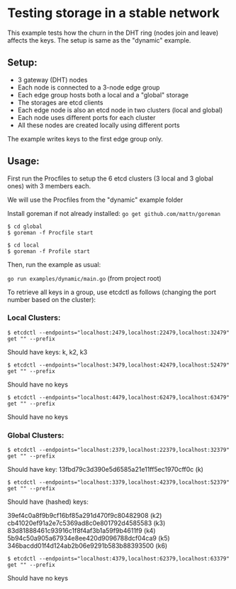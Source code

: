 # Testing storage in a stable network
This example tests how the churn in the DHT ring (nodes join and leave) affects the keys. The setup is same as the "dynamic" example.

## Setup:
- 3 gateway (DHT) nodes
- Each node is connected to a 3-node edge group
- Each edge group hosts both a local and a "global" storage
- The storages are etcd clients
- Each edge node is also an etcd node in two clusters (local and global)
- Each node uses different ports for each cluster
- All these nodes are created locally using different ports

The example writes keys to the first edge group only.


## Usage:
First run the Procfiles to setup the 6 etcd clusters (3 local and 3 global ones) with 3 members each.

We will use the Procfiles from the "dynamic" example folder

Install goreman if not already installed: `go get github.com/mattn/goreman`

```
$ cd global
$ goreman -f Procfile start

$ cd local
$ goreman -f Profile start
```

Then, run the example as usual:

`go run examples/dynamic/main.go` (from project root)

To retrieve all keys in a group, use etcdctl as follows (changing the port number based on the cluster):

### Local Clusters:

`$ etcdctl --endpoints="localhost:2479,localhost:22479,localhost:32479"  get "" --prefix`

Should have keys: k, k2, k3

`$ etcdctl --endpoints="localhost:3479,localhost:42479,localhost:52479" get "" --prefix`

Should have no keys

`$ etcdctl --endpoints="localhost:4479,localhost:62479,localhost:63479" get "" --prefix`

Should have no keys


### Global Clusters:

`$ etcdctl --endpoints="localhost:2379,localhost:22379,localhost:32379"  get "" --prefix`

Should have key: 13fbd79c3d390e5d6585a21e11ff5ec1970cff0c (k)

`$ etcdctl --endpoints="localhost:3379,localhost:42379,localhost:52379" get "" --prefix`


Should have (hashed) keys: 

39ef4c0a8f9b9cf16bf85a291d470f9c80482908 (k2)
cb41020ef91a2e7c5369ad8c0e801792d4585583 (k3)
83d81888461c93916c1f8f4af3b1a59f9b4611f9 (k4)
5b94c50a905a67934e8ee420d9096788dcf04ca9 (k5)
346bacdd01f4d124ab2b06e9291b583b88393500 (k6)

`$ etcdctl --endpoints="localhost:4379,localhost:62379,localhost:63379" get "" --prefix`

Should have no keys